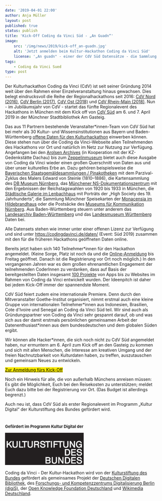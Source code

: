 ```yaml
---
date: '2019-04-01 22:00'
author: Anja Müller
layout: post
published: true
status: publish
title: 'Kick-Off Coding da Vinci Süd - „An Guadn“'
image:
    src: '/img/news/2019/kick-off_an-guadn.jpg'
    alt: 'Jetzt anmelden beim Kultur-Hackathon Coding da Vinci Süd'
    license: '„An guadn" - einer der CdV Süd Datensätze - die Sammlung Münchner Speisekarten. Bild-Lizenz <a href="https://creativecommons.org/licenses/by-sa/4.0/deed.de" target="_blank">CC-BY-SA 4.0</a> Münchener Stadtbibliothek - Monacensia im Hildebrandhaus'
tags:
    - Coding da Vinci Sued
type: post
---
```

<p>
Der Kulturhackathon Coding da Vinci (CdV) ist seit seiner Gründung 2014 weit über den Rahmen einer Einzelveranstaltung hinaus gewachsen. Dies belegt eindrucksvoll die Reihe der Regionalhackathons seit 2016: <a href="/events/nord/">CdV Nord (2016)</a>, <a href="/events/berlin/">CdV Berlin (2017)</a>, <a href="/events/ost/">CdV Ost (2018)</a> und <a href="/events/rheinmain/">CdV Rhein-Main (2018)</a>. Nun - im Jubiläumsjahr von CdV - startet das fünfte Regionalevent des Hackathons in München mit dem Kick off von <a href="/events/sued/">CdV Süd</a> am 6. und 7. April 2019 in der Münchner Stadtbibliothek Am Gasteig. 
</p>
<p>
Das aus 11 Partnern bestehende Veranstalter*innen-Team von CdV Süd hat bei mehr als 30 Kultur- und Wissensinstitutionen aus Bayern und Baden-Württemberg <a href="/daten">offene Daten für den Kulturhackathon</a> einwerben können. Diese stehen nun über die Coding da Vinci-Webseite allen Teilnehmenden des Hackathons vor Ort und natürlich im Netz zur Nutzung zur Verfügung. Angefangen bei den <a href="/daten/#its-arolsen-und-kz-gedenkstaette-dachau">Arolsen Archives</a> (in Kooperation mit der KZ-Gedenkstätte Dachau) bis zum <a href="/daten/#zeppelin-museum">Zeppelinmuseum</a> bietet auch diese Ausgabe von Coding da Vinci wieder einen großen Querschnitt von Daten aus und über unser kulturelles Erbe an. 
Dazu gehören beispielsweise die <a href="/daten/#bstgs">Bayerischen Staatsgemäldesammlungen / Pinakotheken</a> mit dem Parzival-Zyklus des Malers Edward von Steinle (1810–1886), die Kartensammlung des <a href="/daten/#dbmus">DB Museum Nürnberg</a>, das <a href="/daten/#nsdokmuc">Münchener NS-Dokumentationszentrum</a> mit den Ergebnissen der Reichstagswahlen von 1920 bis 1933 in München, die <a href="/daten/#lenbach">Städtische Galerie im Lenbachhaus</a> mit Porträts der „High Society des 19. Jahrhunderts“, die Sammlung Münchner Speisekarten der <a href="/daten/#monacensia">Monacensia im Hildebrandhaus</a> oder die Postsäcke des <a href="/daten/#muk_n">Museums für Kommunikation Nürnberg</a>. Aus Baden-Württemberg steuern unter anderem das <a href="/daten/#landesarchiv-baden-w%C3%BCrttemberg">Landesarchiv Baden-Württemberg</a> und das <a href="/daten/#lmbw">Landesmuseum Württemberg</a> Daten bei. 
</p>
<p>
Alle Datensets stehen wie immer unter einer offenen Lizenz zur Verfügung und sind unter <a href="/daten">https://codingdavinci.de/daten/</a> (Event: Süd 2019) zusammen mit den für die früheren Hackathons geöffneten Daten online. 
</p>
<p>
Bereits jetzt haben sich 140 Teilnehmer*innen für den Hackathon angemeldet. (Keine Sorge, Platz ist noch da und die <a href="https://www.xing.com/events/coding-vinci-sud-kick-off-2057724">Online-Anmeldung</a> bis Freitag geöffnet. Danach ist die Registrierung vor Ort noch möglich.) In den vergangenen Jahren war es dem großen ehrenamtlichen Engagement der teilnehmenden CoderInnen zu verdanken, dass auf Basis der bereitgestellten Daten insgesamt <a href="/projects/2018_rm/ANTLITZ.NINJA.html">100 Projekte</a> von Apps bis zu Websites im Rahmen von Coding da Vinci entwickelt wurden. Der Ideenpitch ist daher bei jedem Kick-Off immer der spannendste Moment. 
</p>
<p>CdV Süd feiert zudem eine internationale Premiere. Denn durch den Mitveranstalter Goethe-Institut organisiert, nimmt erstmal auch eine kleine Gruppe von internationalen Teilnehmer*innen aus Indonesien, Brasilien, Cote d'Ivoire und Senegal an Coding da Vinci Süd teil. Wir sind auch als Gründungspartner von Coding da Vinci sehr gespannt darauf, ob und was sich aus der damit erstmals persönlichen gemeinsamen Arbeit der Datenenthusiast*innen aus dem bundesdeutschen und dem globalen Süden ergibt. 
</p>
<p>Wir können alle Hacker*innen, die sich noch nicht zu CdV Süd angemeldet haben, nur ermuntern am 6. April zum Kick off an den Gasteig zu kommen und sich mit allen Menschen, die Interesse am kreativen Umgang und der freien Nachnutzbarkeit von Kulturdaten haben, zu treffen, auszutauschen und gemeinsam Neues zu entwickeln. 
 </p>

<div class="row">
	<div class="col-lg-6 col-lg-offset-4 col-md-5 col-md-offset-3 col-sm-4">
       <p class="center"><a class="btn btn-primary btn-lg btn-events" style="background-color: #ffed00; color: #000000;" href="https://www.xing.com/events/coding-vinci-sud-kick-off-2057724" target="_blank" role="button">Zur Anmeldung fürs Kick-Off</a></p>
	</div>
</div>     

<p>
Noch ein Hinweis für alle, die von außerhalb Münchens anreisen müssen: Es gibt die Möglichkeit, Euch bei den Reisekosten zu unterstützen; meldet Euch dazu bitte bei der Registrierung vor Ort. (Das Budget ist allerdings begrenzt.)
</p>                
<p>
Auch neu ist, dass CdV Süd als erster Regionalevent im Programm „Kultur Digital“ der Kulturstiftung des Bundes gefördert wird. 
</p>
<div class="row">
	<div class="col-lg-6 col-lg-offset-4 col-md-5 col-md-offset-3 col-sm-4 logos">
		<p style="margin-top:40px; font-size: 13px;"><strong>Gefördert im Programm Kultur Digital der</strong></p>
			<a href="https://www.kulturstiftung-des-bundes.de/" target="_blank">
				<img src="/img/logos/ksb.jpg" class="img-responsive block-left" alt="Kulturstiftung des Bundes">
			</a>
    </div>
</div>
<p>
	Coding da Vinci - Der Kultur-Hackathon wird von der <a href="https://www.kulturstiftung-des-bundes.de/">Kulturstiftung des Bundes</a> gefördert als gemeinsames Projekt der <a href="https://www.deutsche-digitale-bibliothek.de/">Deutschen Digitalen Bibliothek</a>, des <a href="http://www.digis-berlin.de">Forschungs- und Kompetenzzentrums Digitalisierung Berlin (digiS)</a>, der <a href="http://okfn.de/">Open Knowledge Foundation Deutschland</a> und <a href="http://wikimedia.de/wiki/Hauptseite">Wikimedia Deutschland</a>.
</p>
